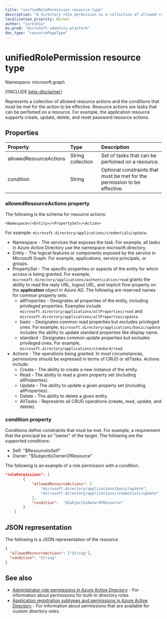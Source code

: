 ```yaml
---
title: "unifiedRolePermission resource type"
description: "A directory role permission is a collection of allowed resource actions and conditions."
localization_priority: Normal
author: "sureshja"
ms.prod: "microsoft-identity-platform"
doc_type: "resourcePageType"
---
```


# unifiedRolePermission resource type

Namespace: microsoft.graph

[!INCLUDE [beta-disclaimer](../../includes/beta-disclaimer.md)]

Represents a collection of allowed resource actions and the conditions that must be met for the action to be effective. Resource actions are tasks that can be perfomed on a resource. For example, the application resource supports create, update, delete, and reset password resource actions.

## Properties

| Property     | Type        | Description |
|:-------------|:------------|:------------|
|allowedResourceActions|String collection| Set of tasks that can be perfomed on a resource. |
|condition|String| Optional constraints that must be met for the permission to be effective. |

### allowedResourceActions property

The following is the schema for resource actions: 

```
<Namespace>/<Entity>/<PropertySet>/<Action>  
```
For example: `microsoft.directory/applications/credentials/update`.  

- Namespace - The services that exposes the task. For example, all tasks in Azure Active Directory use the namespace microsoft.directory.  
- Entity - The logical features or components exposed by the service in Microsoft Graph. For example, applications, service principals, or groups.
- PropertySet - The specific properties or aspects of the entity for which access is being granted. For example, 
`microsoft.directory/applications/authentication/read` grants the ability to read the reply URL, logout URL, and implicit flow property on the **application** object in Azure AD. The following are reserved names for common property sets:  
  - allProperties - Designates all properties of the entity, including privileged properties. Examples include `microsoft.directory/applications/allProperties/read` and `microsoft.directory/applications/allProperties/update`.
  - basic - Designates common read properties but excludes privileged ones. For example, `microsoft.directory/applications/basic/update` includes the ability to update standard properties like display name.
  - standard - Designates common update properties but excludes privileged ones. For example, `microsoft.directory/applications/standard/read`.
- Actions - The operations being granted. In most circumstances, permissions should be expressed in terms of CRUD or allTasks. Actions include:
  - Create - The ability to create a new instance of the entity.
  - Read - The ability to read a given property set (including allProperties).
  - Update - The ability to update a given property set (including allProperties).
  - Delete - The ability to delete a given entity.
  - AllTasks - Represents all CRUD operations (create, read, update, and delete). 

### condition property
Conditions define constraints that must be met. For example, a requirement that the principal be an "owner" of the target. The following are the supported conditions:

- Self: "$ResourceIsSelf"
- Owner: "$SubjectIsOwnerOfResource"

The following is an example of a role permission with a condition.

```json
"rolePermissions": [
        {
            "allowedResourceActions": [
                "microsoft.directory/applications/basic/update",
                "microsoft.directory/applications/credentials/update"
            ],
            "condition":  "$SubjectIsOwnerOfResource"
        }
    ]

```

## JSON representation

The following is a JSON representation of the resource.

<!-- {
  "blockType": "resource",
  "optionalProperties": [

  ],
  "@odata.type": "microsoft.graph.unifiedRolePermission",
  "baseType": null
}-->

```json
{
  "allowedResourceActions": ["String"],
  "condition": "String"
}
```
## See also

- [Administrator role permissions in Azure Active Directory](/azure/active-directory/users-groups-roles/directory-assign-admin-roles) - For information about permissions for built-in directory roles.
- [Application registration subtypes and permissions in Azure Active Directory](/azure/active-directory/users-groups-roles/roles-custom-available-permissions) -  For information about permissions that are available for custom directory roles. 

<!-- uuid: 16cd6b66-4b1a-43a1-adaf-3a886856ed98
2019-02-04 14:57:30 UTC -->
<!-- {
  "type": "#page.annotation",
  "description": "unifiedRolePermission resource",
  "keywords": "",
  "section": "documentation",
  "tocPath": ""
}-->
